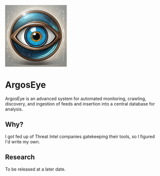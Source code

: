 <img src="argos.jpg" width="200" height="200" />


# ArgosEye

ArgosEye is an advanced system for automated monitoring, crawling, discovery, and ingestion of feeds and insertion into a central database for analysis.

## Why?

I got fed up of Threat Intel companies gatekeeping their tools, so I figured I'd write my own.

## Research

To be released at a later date.

